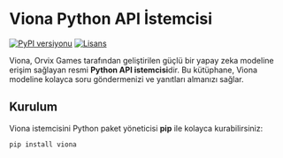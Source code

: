 # Viona Python API İstemcisi

[![PyPI versiyonu](https://img.shields.io/pypi/v/viona.svg)](https://pypi.org/project/viona/)
[![Lisans](https://img.shields.io/badge/Lisans-MIT-blue.svg)](LICENSE) 

Viona, Orvix Games tarafından geliştirilen güçlü bir yapay zeka modeline erişim sağlayan resmi **Python API istemcisi**dir. Bu kütüphane, Viona modeline kolayca soru göndermenizi ve yanıtları almanızı sağlar.

## Kurulum

Viona istemcisini Python paket yöneticisi **pip** ile kolayca kurabilirsiniz:

```bash
pip install viona